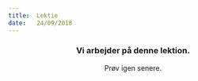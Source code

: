 ```yaml
---
title:  Lektie
date:   24/09/2018
---
```


### <center>Vi arbejder på denne lektion.</center>
<center>Prøv igen senere.</center>